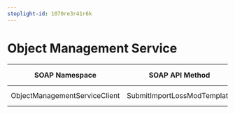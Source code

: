 ```yaml
---
stoplight-id: 1070re3r41r6k
---
```


# Object Management Service

SOAP Namespace | SOAP API Method |  REST Method |REST API URI |
|--- |---|---| ---|
|ObjectManagementServiceClient | SubmitImportLossModTemplate | POST | /loss-modification/templates/import|
